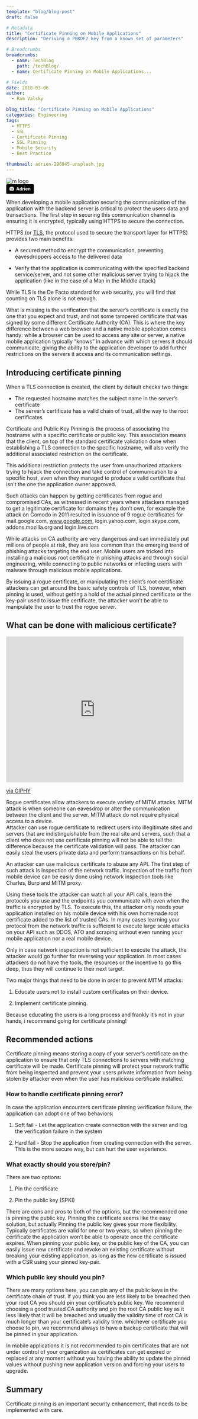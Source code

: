 ```yaml
---
template: "blog/blog-post"
draft: false

# Metadata
title: "Certificate Pinning on Mobile Applications"
description: "Deriving a PBKDF2 key from a known set of parameters"

# Breadcrumbs
breadcrumbs:
  - name: TechBlog
    path: /techBlog/
  - name: Certificate Pinning on Mobile Applications...

# Fields
date: 2018-03-06
author:
  - Ram Valsky

blog_title: "Certificate Pinning on Mobile Applications"
categories: Engineering
tags:
  - HTTPS
  - SSL
  - Certificate Pinning
  - SSL Pinning
  - Mobile Security
  - Best Practice

thumbnail: adrien-296945-unsplash.jpg
---
```


![m logo](/assets/images/blog/adrien-296945-unsplash.jpg)<br>
<a style="background-color:black;color:white;text-decoration:none;padding:4px 6px;font-family:-apple-system, BlinkMacSystemFont, &quot;San Francisco&quot;, &quot;Helvetica Neue&quot;, Helvetica, Ubuntu, Roboto, Noto, &quot;Segoe UI&quot;, Arial, sans-serif;font-size:12px;font-weight:bold;line-height:1.2;display:inline-block;border-radius:3px;" href="https://unsplash.com/@adrien?utm_medium=referral&amp;utm_campaign=photographer-credit&amp;utm_content=creditBadge" target="_blank" rel="noopener noreferrer" title="Download free do whatever you want high-resolution photos from Adrien"><span style="display:inline-block;padding:2px 3px;"><svg xmlns="http://www.w3.org/2000/svg" style="height:12px;width:auto;position:relative;vertical-align:middle;top:-1px;fill:white;" viewBox="0 0 32 32"><title>unsplash-logo</title><path d="M20.8 18.1c0 2.7-2.2 4.8-4.8 4.8s-4.8-2.1-4.8-4.8c0-2.7 2.2-4.8 4.8-4.8 2.7.1 4.8 2.2 4.8 4.8zm11.2-7.4v14.9c0 2.3-1.9 4.3-4.3 4.3h-23.4c-2.4 0-4.3-1.9-4.3-4.3v-15c0-2.3 1.9-4.3 4.3-4.3h3.7l.8-2.3c.4-1.1 1.7-2 2.9-2h8.6c1.2 0 2.5.9 2.9 2l.8 2.4h3.7c2.4 0 4.3 1.9 4.3 4.3zm-8.6 7.5c0-4.1-3.3-7.5-7.5-7.5-4.1 0-7.5 3.4-7.5 7.5s3.3 7.5 7.5 7.5c4.2-.1 7.5-3.4 7.5-7.5z"></path></svg></span><span style="display:inline-block;padding:2px 3px;">Adrien</span></a>

When developing a mobile application securing the communication of the application with the backend server is critical to protect the users data and transactions. The first step in securing this communication channel is ensuring it is encrypted, typically using HTTPS to secure the connection.

HTTPS (or [TLS](https://en.wikipedia.org/wiki/Transport_Layer_Security), the protocol used to secure the transport layer for HTTPS) provides two main benefits:

- A secured method to encrypt the communication, preventing eavesdroppers access to the delivered data

- Verify that the application is communicating with the specified backend service/server, and not some other malicious server trying to hijack the application (like in the case of a Man in the Middle attack)

While TLS is the De Facto standard for web security, you will find that counting on TLS alone is not enough.

What is missing is the verification that the server’s certificate is exactly the one that you expect and trust, and not some tampered certificate that was signed by some different Certificate Authority (CA). This is where the key difference between a web browser and a native mobile application comes handy: while a browser can be used to access any site or server, a native mobile application typically “knows” in advance with which servers it should communicate, giving the ability to the application developer to add further restrictions on the servers it access and its communication settings.

## Introducing certificate pinning

When a TLS connection is created, the client by default checks two things:

- The requested hostname matches the subject name in the server’s certificate
- The server’s certificate has a valid chain of trust, all the way to the root certificates

Certificate and Public Key Pinning is the process of associating the hostname with a specific certificate or public key. This association means that the client, on top of the standard certificate validation done when establishing a TLS connection to the specific hostname, will also verify the additional associated restriction on the certificate.

This additional restriction protects the user from unauthorized attackers trying to hijack the connection and take control of communication to a specific host, even when they managed to produce a valid certificate that isn’t the one the application owner approved.

Such attacks can happen by getting certificates from rogue and compromised CAs, as witnessed in recent years where attackers managed to get a legitimate certificate for domains they don’t own, for example the attack on Comodo in 2011 resulted in issuance of 9 rogue certificates for mail.google.com, www.google.com, login.yahoo.com, login.skype.com, addons.mozilla.org and login.live.com.

While attacks on CA authority are very dangerous and can immediately put millions of people at risk, they are less common than the emerging trend of phishing attacks targeting the end user. Mobile users are tricked into installing a malicious root certificate in phishing attacks and through social engineering, while connecting to public networks or infecting users with malware through malicious mobile applications.

By issuing a rogue certificate, or manipulating the client’s root certificate attackers can get around the basic safety controls of TLS, however, when pinning is used, without getting a hold of the actual pinned certificate or the key-pair used to issue the certificate, the attacker won’t be able to manipulate the user to trust the rogue server.

## What can be done with malicious certificate?

<div style="left: 0px; width: 100%; max-width: 480px; height: 0px; position: relative; padding-bottom: 78.125%;">
<iframe src="https://giphy.com/embed/1q24y15S8DIcw" style="top: 0px; left: 0px; width: 100%; height: 100%; position: absolute;" frameBorder="0" class="giphy-embed" allowFullScreen></iframe>
</div>
<p><a href="https://giphy.com/gifs/1q24y15S8DIcw">via GIPHY</a></p>

Rogue certificates allow attackers to execute variety of MITM attacks.
MITM attack is when someone can eavesdrop or alter the communication between the client and the server. MITM attack do not require physical access to a device.  
Attacker can use rogue certificate to redirect users into illegitimate sites and servers that are indistinguishable from the real site and servers, such that a client who does not use certificate pinning will not be able to tell the difference because the certificate validation will pass. The attacker can easily steal the users private data and perform transactions on his behalf.

An attacker can use malicious certificate to abuse any API. The first step of such attack is inspection of the network traffic.
Inspection of the traffic from mobile device can be easily done using network inspection tools like Charles, Burp and MITM proxy.

Using these tools the attacker can watch all your API calls, learn the protocols you use and the endpoints you communicate with even when the traffic is encrypted by TLS. To execute this, the attacker only needs your application installed on his mobile device with his own homemade root certificate added to the list of trusted CAs. In many cases learning your protocol from the network traffic is sufficient to execute large scale attacks on your API such as DDOS, ATO and scraping without even running your mobile application nor a real mobile device.

Only in case network inspection is not sufficient to execute the attack, the attacker would go further for reverseing your application. In most cases attackers do not have the tools, the resources or the incentive to go this deep, thus they will continue to their next target.

Two major things that need to be done in order to prevent MITM attacks:

1. Educate users not to install custom certificates on their device.

1. Implement certificate pinning.

Because educating the users is a long process and frankly it’s not in your hands, i recommend going for certificate pinning!

## Recommended actions

Certificate pinning means storing a copy of your server’s certificate on the application to ensure that only TLS connections to servers with matching certificate will be made. Certificate pinning will protect your network traffic from being inspected and prevent your users private information from being stolen by attacker even when the user has malicious certificate installed.

### How to handle certificate pinning error?

In case the application encounters certificate pinning verification failure, the application can adopt one of two behaviors:

1. Soft fail - Let the application create connection with the server and log the verification failure in the system

1. Hard fail - Stop the application from creating connection with the server. This is the more secure way, but can hurt the user experience.

### What exactly should you store/pin?

There are two options:

1. Pin the certificate

1. Pin the public key (SPKI)

There are cons and pros to both of the options, but the recommended one is pinning the public key. Pinning the certificate seems like the easy solution, but actually Pinning the public key gives your more flexibility. Typically certificates are valid for one or two years, so when pinning the certificate the application won’t be able to operate once the certificate expires. When pinning your public key, or the public key of the CA, you can easily issue new certificate and revoke an existing certificate without breaking your existing application, as long as the new certificate is issued with a CSR using your pinned key-pair.

### Which public key should you pin?

There are many options here, you can pin any of the public keys in the certificate chain of trust. If you think you are less likely to be breached then your root CA you should pin your certificate’s public key. We recommend choosing a good trusted CA authority and pin the root CA public key as it less likely that it will be breached and usually the validity time of root CA is much longer than your certificate’s validity time.
whichever certificate you choose to pin, we recommend always to have a backup certificate that will be pinned in your application.

In mobile applications it is not recommended to pin certificates that are not under control of your organization as certificates can get expired or replaced at any moment without you having the ability to update the pinned values without pushing new application version and forcing your users to upgrade.

## Summary

Certificate pinning is an important security enhancement, that needs to be implemented with care.
